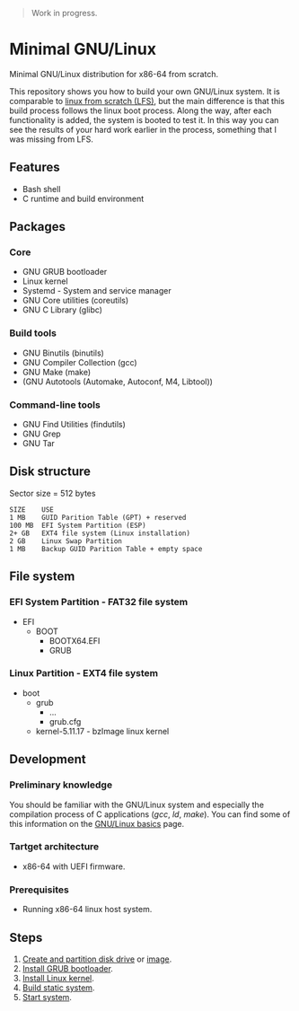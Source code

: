 > Work in progress.

# Minimal GNU/Linux
Minimal GNU/Linux distribution for x86-64 from scratch.

This repository shows you how to build your own GNU/Linux system. It is comparable to [linux from scratch (LFS)](https://www.linuxfromscratch.org/), but the main difference is that this build process follows the linux boot process. Along the way, after each functionality is added, the system is booted to test it. In this way you can see the results of your hard work earlier in the process, something that I was missing from LFS.

## Features
* Bash shell
* C runtime and build environment

## Packages
### Core
* GNU GRUB bootloader
* Linux kernel
* Systemd - System and service manager
* GNU Core utilities (coreutils)
* GNU C Library (glibc)

### Build tools
* GNU Binutils (binutils)
* GNU Compiler Collection (gcc)
* GNU Make (make)
* (GNU Autotools (Automake, Autoconf, M4, Libtool))

### Command-line tools
* GNU Find Utilities (findutils)
* GNU Grep
* GNU Tar

## Disk structure
Sector size = 512 bytes
```
SIZE    USE
1 MB    GUID Parition Table (GPT) + reserved
100 MB  EFI System Partition (ESP)
2+ GB   EXT4 file system (Linux installation)
2 GB    Linux Swap Partition
1 MB    Backup GUID Parition Table + empty space
```

## File system
### EFI System Partition - FAT32 file system
* EFI
  * BOOT
    * BOOTX64.EFI
    * GRUB

### Linux Partition - EXT4 file system
* boot
  * grub
    * ...
    * grub.cfg
  * kernel-5.11.17 - bzImage linux kernel

## Development
### Preliminary knowledge
You should be familiar with the GNU/Linux system and especially the compilation process of C applications (_gcc_, _ld_, _make_). You can find some of this information on the [GNU/Linux basics](GNU_Linux_basics.md) page.

### Tartget architecture
* x86-64 with UEFI firmware.

### Prerequisites
* Running x86-64 linux host system.

## Steps
1. [Create and partition disk drive](1_prepare_disk_drive.md) or [image](1_create_disk_image.md).
2. [Install GRUB bootloader](2_install_grub_bootloader.md).
3. [Install Linux kernel](3_install_linux_kernel.md).
4. [Build static system](4_build_static_system.md).
5. [Start system](5_start_system.md).
